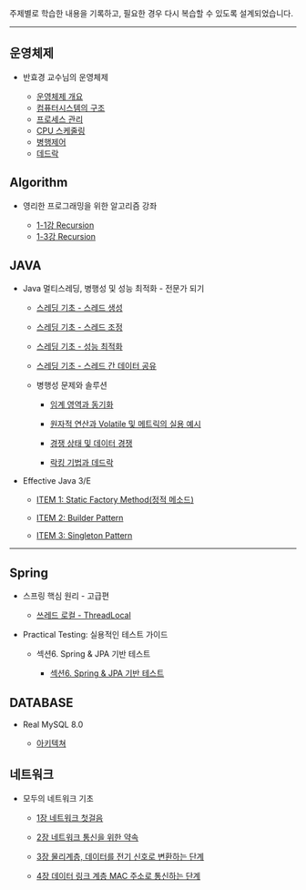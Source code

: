 주제별로 학습한 내용을 기록하고, 필요한 경우 다시 복습할 수 있도록 설계되었습니다.

---

## 운영체제

- 반효경 교수님의 운영체제

  - [운영체제 개요](./Operating-System/운영체제%20개요.md)
  - [컴퓨터시스템의 구조](./Operating-System/컴퓨터시스템의%20구조.md)
  - [프로세스 관리](./Operating-System/프로세스%20관리.md)
  - [CPU 스케줄링](./Operating-System/CPU%20스케줄링.md)
  - [병행제어](./Operating-System/병행제어.md)
  - [데드락](./Operating-System/데드락.md)

## Algorithm

- 영리한 프로그래밍을 위한 알고리즘 강좌

  - [1-1강 Recursion](./Algorithm/순환/순환의%20개념과%20기본%20예제1.md)
  - [1-3강 Recursion](./Algorithm/순환/순환의%20개념과%20기본%20예제2.md)

## JAVA

- Java 멀티스레딩, 병행성 및 성능 최적화 - 전문가 되기

  - [스레딩 기초 - 스레드 생성](./JAVA/Java%20멀티스레딩,%20병행성%20및%20성능%20최적화%20-%20전문가%20되기/스레딩%20기초%20-%20스레드%20생성.md)
  - [스레딩 기초 - 스레드 조정](./JAVA/Java%20멀티스레딩,%20병행성%20및%20성능%20최적화%20-%20전문가%20되기/스레딩%20기초%20-%20스레드%20조정.md)

  - [스레딩 기초 - 성능 최적화](./JAVA/Java%20멀티스레딩,%20병행성%20및%20성능%20최적화%20-%20전문가%20되기/스레딩%20기초%20-%20성능%20최적화.md)

  - [스레딩 기초 - 스레드 간 데이터 공유](./JAVA/Java%20멀티스레딩,%20병행성%20및%20성능%20최적화%20-%20전문가%20되기/스레드%20간%20데이터%20공유.md)

  - 병행성 문제와 솔루션

    - [임계 영역과 동기화](./JAVA/Java%20멀티스레딩,%20병행성%20및%20성능%20최적화%20-%20전문가%20되기/병행성%20문제와%20솔루션.md)

    - [원자적 연산과 Volatile 및 메트릭의 실용 예시](/JAVA/Java%20멀티스레딩,%20병행성%20및%20성능%20최적화%20-%20전문가%20되기/원자적%20연산과%20Volatile%20및%20메트릭의%20실용%20예시.md)

    - [경쟁 상태 및 데이터 경쟁](/JAVA/Java%20멀티스레딩,%20병행성%20및%20성능%20최적화%20-%20전문가%20되기/경쟁%20상태%20및%20데이터%20경쟁.md)

    - [락킹 기법과 데드락](/JAVA/Java%20멀티스레딩,%20병행성%20및%20성능%20최적화%20-%20전문가%20되기/락킹%20기법과%20데드락.md)

- Effective Java 3/E

  - [ITEM 1: Static Factory Method(정적 메소드)](<./JAVA/Effective%20Java%203/Static%20Factory%20Method(정적%20메소드).md>)

  - [ITEM 2: Builder Pattern](./JAVA/Effective%20Java%203/Builder%20Pattern.md)

  - [ITEM 3: Singleton Pattern](./JAVA/Effective%20Java%203/Singleton%20Pattern.md)

---

## Spring

- 스프링 핵심 원리 - 고급편

  - [쓰레드 로컬 - ThreadLocal](./Spring/스프링%20핵심%20원리%20-%20고급편/쓰레드%20로컬%20-%20ThreadLocal.md)

- Practical Testing: 실용적인 테스트 가이드

  - 섹션6. Spring & JPA 기반 테스트

    - [섹션6. Spring & JPA 기반 테스트](./Test%20Code/Practical%20Testing%20실용적인%20테스트%20가이드/섹션%206.%20Spring%20&%20JPA%20기반%20테스트.md)

## DATABASE

- Real MySQL 8.0

  - [아키텍쳐](./Real-Mysql/아키텍쳐.md)

## 네트워크

- 모두의 네트워크 기초

  - [1장 네트워크 첫걸음](./Network/모두의%20네트워크%20기초/1장.md)
  - [2장 네트워크 통신을 위한 약속](./Network/모두의%20네트워크%20기초/2장%20네트워크%20통신을%20위한%20약속.md)
  - [3장 물리계층, 데이터를 전기 신호로 변환하는 단계](./Network/모두의%20네트워크%20기초/3장%20물리계층,%20데이터를%20전기%20신호로%20변환하는%20단계.md)

  - [4장 데이터 링크 계층 MAC 주소로 통신하는 단계](./Network/모두의%20네트워크%20기초/4장%20데이터%20링크%20계층%20MAC%20주소로%20통신하는%20단계.md)
